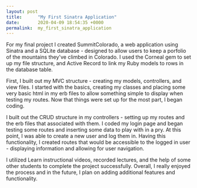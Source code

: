 ```yaml
---
layout: post
title:      "My First Sinatra Application"
date:       2020-04-09 18:54:35 +0000
permalink:  my_first_sinatra_application
---
```


For my final project I created SummitColorado, a web application using Sinatra and a SQLite database - designed to allow users to keep a porfolio of the mountains they've climbed in Colorado. I used the Corneal gem to set up my file structure, and Active Record to link my Ruby models to rows in the database table. 

First, I built out my MVC structure - creating my models, controllers, and view files. I started with the basics, creating my classes and placing some very basic html in my erb files to allow something simple to display when testing my routes. Now that things were set up for the most part, I began coding. 

I built out the CRUD structure in my controllers - setting up my routes and the erb files that associated with them. I coded my login page and began testing some routes and inserting some data to play with in a pry. At this point, I was able to create a new user and log them in. Having this functionality, I created routes that would be accessible to the logged in user - displaying information and allowing for user navigation.

I utilized Learn instructional videos, recorded lectures, and the help of some other students to complete the project successfully. Overall, I really enjoyed the process and in the future, I plan on adding additional features and functionality.


